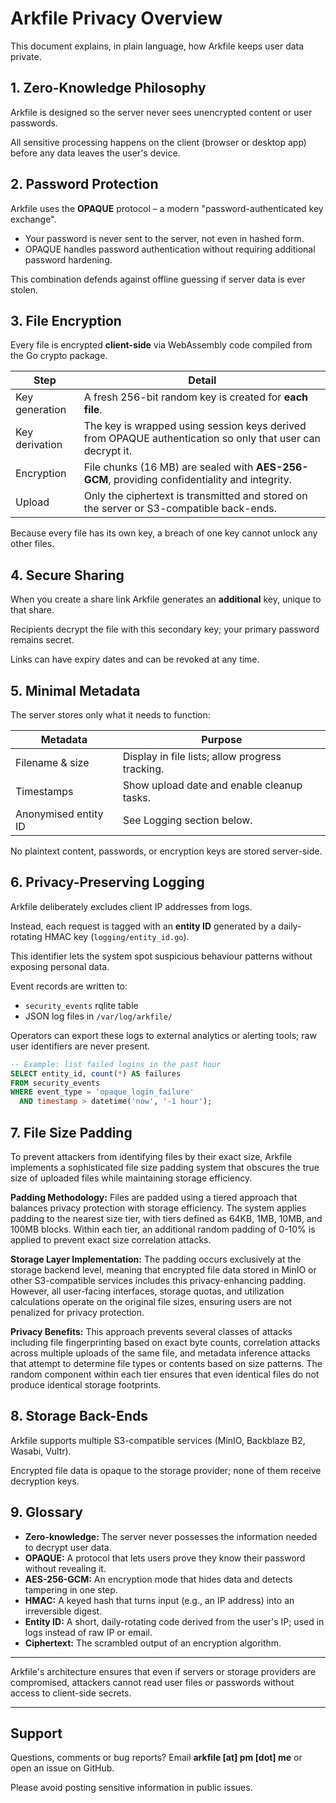 # Arkfile Privacy Overview

This document explains, in plain language, how Arkfile keeps user data private.

## 1. Zero-Knowledge Philosophy

Arkfile is designed so the server never sees unencrypted content or user passwords.

All sensitive processing happens on the client (browser or desktop app) before any data leaves the user's device.

## 2. Password Protection

Arkfile uses the **OPAQUE** protocol – a modern "password-authenticated key exchange".  
- Your password is never sent to the server, not even in hashed form.  
- OPAQUE handles password authentication without requiring additional password hardening.

This combination defends against offline guessing if server data is ever stolen.

## 3. File Encryption

Every file is encrypted **client-side** via WebAssembly code compiled from the Go crypto package.

| Step | Detail |
|------|--------|
| Key generation | A fresh 256-bit random key is created for **each file**. |
| Key derivation | The key is wrapped using session keys derived from OPAQUE authentication so only that user can decrypt it. |
| Encryption | File chunks (16 MB) are sealed with **AES-256-GCM**, providing confidentiality and integrity. |
| Upload | Only the ciphertext is transmitted and stored on the server or S3-compatible back-ends. |

Because every file has its own key, a breach of one key cannot unlock any other files.

## 4. Secure Sharing

When you create a share link Arkfile generates an **additional** key, unique to that share.

Recipients decrypt the file with this secondary key; your primary password remains secret.

Links can have expiry dates and can be revoked at any time.

## 5. Minimal Metadata

The server stores only what it needs to function:

| Metadata | Purpose |
|----------|---------|
| Filename & size | Display in file lists; allow progress tracking. |
| Timestamps | Show upload date and enable cleanup tasks. |
| Anonymised entity ID | See Logging section below. |

No plaintext content, passwords, or encryption keys are stored server-side.

## 6. Privacy-Preserving Logging

Arkfile deliberately excludes client IP addresses from logs.

Instead, each request is tagged with an **entity ID** generated by a daily-rotating HMAC key (`logging/entity_id.go`).

This identifier lets the system spot suspicious behaviour patterns without exposing personal data.

Event records are written to:

* `security_events` rqlite table  
* JSON log files in `/var/log/arkfile/`

Operators can export these logs to external analytics or alerting tools; raw user identifiers are never present.

```sql
-- Example: list failed logins in the past hour
SELECT entity_id, count(*) AS failures
FROM security_events
WHERE event_type = 'opaque_login_failure'
  AND timestamp > datetime('now', '-1 hour');
```

## 7. File Size Padding

To prevent attackers from identifying files by their exact size, Arkfile implements a sophisticated file size padding system that obscures the true size of uploaded files while maintaining storage efficiency.

**Padding Methodology:**
Files are padded using a tiered approach that balances privacy protection with storage efficiency. The system applies padding to the nearest size tier, with tiers defined as 64KB, 1MB, 10MB, and 100MB blocks. Within each tier, an additional random padding of 0-10% is applied to prevent exact size correlation attacks.

**Storage Layer Implementation:**
The padding occurs exclusively at the storage backend level, meaning that encrypted file data stored in MinIO or other S3-compatible services includes this privacy-enhancing padding. However, all user-facing interfaces, storage quotas, and utilization calculations operate on the original file sizes, ensuring users are not penalized for privacy protection.

**Privacy Benefits:**
This approach prevents several classes of attacks including file fingerprinting based on exact byte counts, correlation attacks across multiple uploads of the same file, and metadata inference attacks that attempt to determine file types or contents based on size patterns. The random component within each tier ensures that even identical files do not produce identical storage footprints.

## 8. Storage Back-Ends

Arkfile supports multiple S3-compatible services (MinIO, Backblaze B2, Wasabi, Vultr).

Encrypted file data is opaque to the storage provider; none of them receive decryption keys.

## 9. Glossary

- **Zero-knowledge:** The server never possesses the information needed to decrypt user data.
- **OPAQUE:** A protocol that lets users prove they know their password without revealing it.
- **AES-256-GCM:** An encryption mode that hides data and detects tampering in one step.
- **HMAC:** A keyed hash that turns input (e.g., an IP address) into an irreversible digest.
- **Entity ID:** A short, daily-rotating code derived from the user's IP; used in logs instead of raw IP or email.
- **Ciphertext:** The scrambled output of an encryption algorithm.

---

Arkfile's architecture ensures that even if servers or storage providers are compromised, attackers cannot read user files or passwords without access to client-side secrets.

---

## Support

Questions, comments or bug reports? Email **arkfile [at] pm [dot] me** or open an issue on GitHub.  

Please avoid posting sensitive information in public issues.
